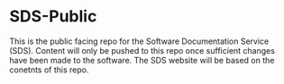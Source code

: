 # SDS-Public

This is the public facing repo for the Software Documentation Service (SDS). Content will only be pushed to this repo once sufficient changes have been made to the software. The SDS website will be based on the conetnts of this repo.
